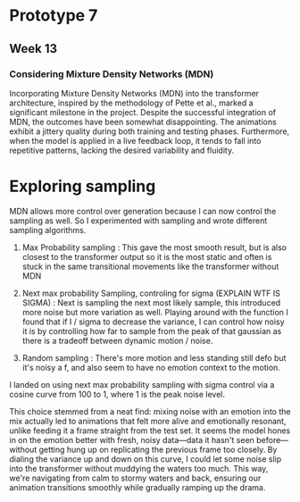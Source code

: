 # Prototype 7

## Week 13
### Considering Mixture Density Networks (MDN)

Incorporating Mixture Density Networks (MDN) into the transformer architecture, inspired by the methodology of Pette et al., marked a significant milestone in the project. Despite the successful integration of MDN, the outcomes have been somewhat disappointing. The animations exhibit a jittery quality during both training and testing phases. Furthermore, when the model is applied in a live feedback loop, it tends to fall into repetitive patterns, lacking the desired variability and fluidity.


# Exploring sampling
MDN allows more control over generation because I can now control the sampling as well. So I experimented with sampling and wrote different sampling algorithms.

1) Max Probability sampling : This gave the most smooth result, but is also closest to the transformer output so it is the most static and often is stuck in the same transitional movements like the transformer without MDN


2) Next max probability Sampling, controling for sigma (EXPLAIN WTF IS SIGMA) : Next is sampling the next most likely sample, this introduced more noise but more variation as well. Playing around with the function I found that if I / sigma to decrease the variance, I can control how noisy it is by controlling how far to sample from the peak of that gaussian as there is a tradeoff between dynamic motion / noise.
   
3) Random sampling : There's more motion and less standing still defo but it's noisy a f, and also seem to have no emotion context to the motion.

I landed on using next max probability sampling with sigma control via a cosine curve from 100 to 1, where 1 is the peak noise level. 

This choice stemmed from a neat find: mixing noise with an emotion into the mix actually led to animations that felt more alive and emotionally resonant, unlike feeding it a frame straight from the test set. It seems the model hones in on the emotion better with fresh, noisy data—data it hasn't seen before—without getting hung up on replicating the previous frame too closely. By dialing the variance up and down on this curve, I could let some noise slip into the transformer without muddying the waters too much. This way, we're navigating from calm to stormy waters and back, ensuring our animation transitions smoothly while gradually ramping up the drama.